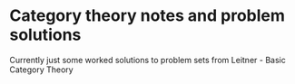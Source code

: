 # Category theory notes and problem solutions

Currently just some worked solutions to problem sets from Leitner - Basic Category Theory
